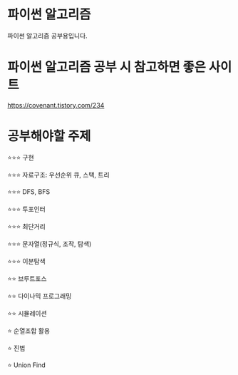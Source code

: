 # 파이썬 알고리즘

파이썬 알고리즘 공부용입니다.

# 파이썬 알고리즘 공부 시 참고하면 좋은 사이트

https://covenant.tistory.com/234

# 공부해야할 주제
⭐⭐⭐ 구현

⭐⭐⭐ 자료구조: 우선순위 큐, 스택, 트리

⭐⭐⭐ DFS, BFS

⭐⭐⭐ 투포인터

⭐⭐⭐ 최단거리

⭐⭐⭐ 문자열(정규식, 조작, 탐색)

⭐⭐⭐ 이분탐색

⭐⭐ 브루트포스

⭐⭐ 다이나믹 프로그래밍

⭐⭐ 시뮬레이션

⭐ 순열조합 활용

⭐ 진법

⭐ Union Find
